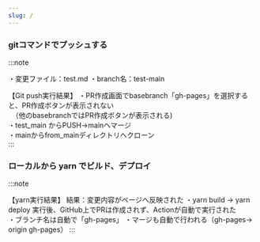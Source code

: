 ```yaml
---
slug: /
---
```


### gitコマンドでプッシュする

:::note

・変更ファイル：test.md
・branch名：test-main

【Git push実行結果】
    ・PR作成画面でbasebranch「gh-pages」を選択すると、PR作成ボタンが表示されない<br>
    　（他のbasebranchではPR作成ボタンが表示される)<br>
    ・test_main からPUSH→mainへマージ  
    ・mainからfrom_mainディレクトリへクローン  
:::

### ローカルから yarn でビルド、デプロイ

:::note

【yarn実行結果】
    結果：変更内容がページへ反映された
    ・yarn build → yarn deploy 実行後、GitHub上でPRは作成されず、Actionが自動で実行された<br>
    ・ブランチ名は自動で「gh-pages」
    ・マージも自動で行われる（gh-pages→ origin gh-pages）
:::
